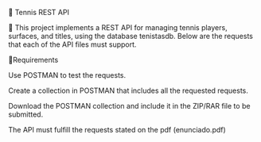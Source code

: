 📌 Tennis REST API

📢 This project implements a REST API for managing tennis players, surfaces, and titles, using the database tenistasdb. Below are the requests that each of the API files must support.

🔹Requirements

Use POSTMAN to test the requests.

Create a collection in POSTMAN that includes all the requested requests.

Download the POSTMAN collection and include it in the ZIP/RAR file to be submitted.

The API must fulfill the requests stated on the pdf (enunciado.pdf)
